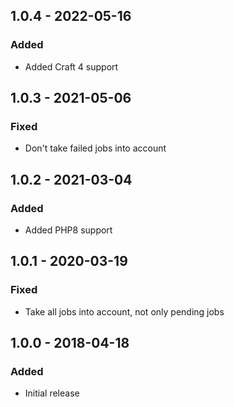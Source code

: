 ## 1.0.4 - 2022-05-16
### Added
- Added Craft 4 support

## 1.0.3 - 2021-05-06
### Fixed
- Don't take failed jobs into account

## 1.0.2 - 2021-03-04
### Added
- Added PHP8 support

## 1.0.1 - 2020-03-19
### Fixed
- Take all jobs into account, not only pending jobs

## 1.0.0 - 2018-04-18
### Added
- Initial release
